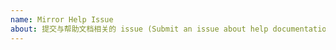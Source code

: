 ```yaml
---
name: Mirror Help Issue
about: 提交与帮助文档相关的 issue (Submit an issue about help documentation of USTC Mirrors)
---
```


<!-- 
本仓库只接受科大镜像站**帮助文档**相关的 issues。反馈故障/问题请至 <https://github.com/ustclug/discussions/issues>

This repo only accepts issues about the **help documentation** of USTC Mirrors. Please report bugs about mirrors to <https://github.com/ustclug/discussions/issues>
-->
